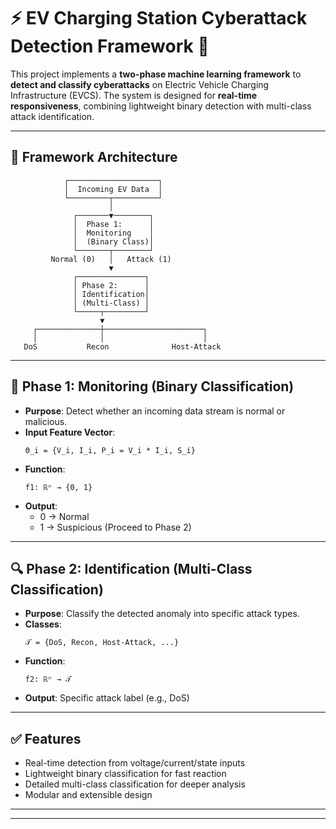 
# ⚡ EV Charging Station Cyberattack Detection Framework 🔐

This project implements a **two-phase machine learning framework** to **detect and classify cyberattacks** on Electric Vehicle Charging Infrastructure (EVCS). The system is designed for **real-time responsiveness**, combining lightweight binary detection with multi-class attack identification.

---

## 🚦 Framework Architecture

```
            ┌────────────────────┐
            │  Incoming EV Data  │
            └─────────┬──────────┘
                      │
              ┌───────▼────────┐
              │  Phase 1:      │
              │  Monitoring    │
              │  (Binary Class)│
              └───────┬────────┘
         Normal (0)   │   Attack (1)
                      ▼
              ┌───────────────┐
              │ Phase 2:      │
              │ Identification│
              │ (Multi-Class) │
              └─────┬─────────┘
                    ▼
     ┌──────────────┼──────────────────────┐
     │              │                      │
   DoS           Recon              Host-Attack
```

---

## 🧠 Phase 1: Monitoring (Binary Classification)

- **Purpose**: Detect whether an incoming data stream is normal or malicious.
- **Input Feature Vector**:
  ```
  Θ_i = {V_i, I_i, P_i = V_i * I_i, S_i}
  ```
- **Function**:
  ```
  f1: ℝⁿ → {0, 1}
  ```
- **Output**:
  - 0 → Normal
  - 1 → Suspicious (Proceed to Phase 2)

---

## 🔍 Phase 2: Identification (Multi-Class Classification)

- **Purpose**: Classify the detected anomaly into specific attack types.
- **Classes**:
  ```
  𝒯 = {DoS, Recon, Host-Attack, ...}
  ```
- **Function**:
  ```
  f2: ℝⁿ → 𝒯
  ```
- **Output**: Specific attack label (e.g., DoS)

---

## ✅ Features

- Real-time detection from voltage/current/state inputs
- Lightweight binary classification for fast reaction
- Detailed multi-class classification for deeper analysis
- Modular and extensible design

---


---
